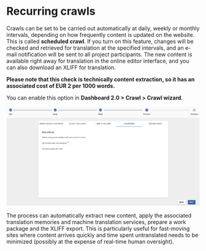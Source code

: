 # Recurring crawls

Crawls can be set to be carried out automatically at daily, weekly or monthly intervals, depending on how frequently content is updated on the website. This is called **scheduled crawl**. If you turn on this feature, changes will be checked and retrieved for translation at the specified intervals, and an e-mail notification will be sent to all project participants. The new content is available right away for translation in the online editor interface, and you can also download an XLIFF for translation.

**Please note that this check is technically content extraction, so it has an associated cost of EUR 2 per 1000 words.**

You can enable this option in **Dashboard 2.0 > Crawl > Crawl wizard**.

![Scheduled Scan](/img/dashboard2/crawl_step_4_recurrance.png)

The process can automatically extract new content, apply the associated translation memories and machine translation services, prepare a work package and the XLIFF export. This is particularly useful for fast-moving sites where content arrives quickly and time spent untranslated needs to be minimized (possibly at the expense of real-time human oversight).
